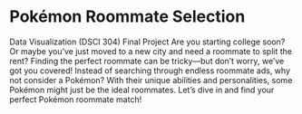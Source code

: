 # Pokémon Roommate Selection
Data Visualization (DSCI 304) Final Project
Are you starting college soon? Or maybe you’ve just moved to a new city and need a roommate to split the rent? Finding the perfect roommate can be tricky—but don’t worry, we’ve got you covered! Instead of searching through endless roommate ads, why not consider a Pokémon? With their unique abilities and personalities, some Pokémon might just be the ideal roommates. Let’s dive in and find your perfect Pokémon roommate match!

